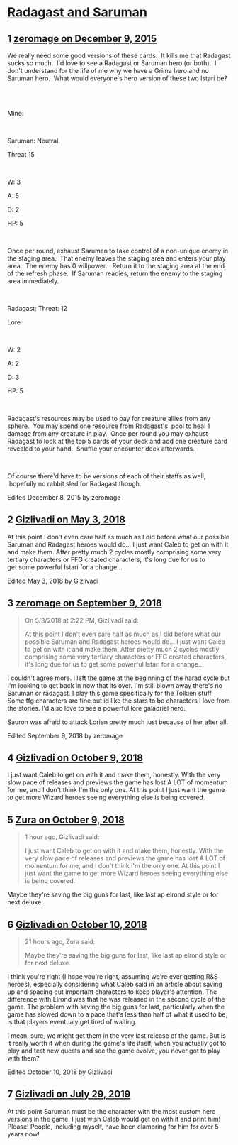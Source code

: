 # [Radagast and Saruman](https://community.fantasyflightgames.com/topic/195356-radagast-and-saruman/)

## 1 [zeromage on December 9, 2015](https://community.fantasyflightgames.com/topic/195356-radagast-and-saruman/?do=findComment&comment=1925311)

We really need some good versions of these cards.  It kills me that Radagast sucks so much.  I'd love to see a Radagast or Saruman hero (or both).  I don't understand for the life of me why we have a Grima hero and no Saruman hero.  What would everyone's hero version of these two Istari be?  

 

Mine:

 

Saruman: Neutral

Threat 15

 

W: 3

A: 5

D: 2

HP: 5

 

Once per round, exhaust Saruman to take control of a non-unique enemy in the staging area.  That enemy leaves the staging area and enters your play area.  The enemy has 0 willpower.   Return it to the staging area at the end of the refresh phase.  If Saruman readies, return the enemy to the staging area immediately.  

 

Radagast: Threat: 12

Lore

 

W: 2

A: 2

D: 3

HP: 5

 

Radagast's resources may be used to pay for creature allies from any sphere.  You may spend one resource from Radagast's  pool to heal 1 damage from any creature in play.  Once per round you may exhaust Radagast to look at the top 5 cards of your deck and add one creature card revealed to your hand.  Shuffle your encounter deck afterwards.  

 

Of course there'd have to be versions of each of their staffs as well,  hopefully no rabbit sled for Radagast though.

Edited December 8, 2015 by zeromage

## 2 [Gizlivadi on May 3, 2018](https://community.fantasyflightgames.com/topic/195356-radagast-and-saruman/?do=findComment&comment=3312554)

At this point I don't even care half as much as I did before what our possible Saruman and Radagast heroes would do... I just want Caleb to get on with it and make them. After pretty much 2 cycles mostly comprising some very tertiary characters or FFG created characters, it's long due for us to get some powerful Istari for a change...

Edited May 3, 2018 by Gizlivadi

## 3 [zeromage on September 9, 2018](https://community.fantasyflightgames.com/topic/195356-radagast-and-saruman/?do=findComment&comment=3464312)

> On 5/3/2018 at 2:22 PM, Gizlivadi said:
> 
> At this point I don't even care half as much as I did before what our possible Saruman and Radagast heroes would do... I just want Caleb to get on with it and make them. After pretty much 2 cycles mostly comprising some very tertiary characters or FFG created characters, it's long due for us to get some powerful Istari for a change...

I couldn't agree more. I left the game at the beginning of the harad cycle but I'm looking to get back in now that its over. I'm still blown away there's no Saruman or radagast. I play this game specifically for the Tolkien stuff. Some ffg characters are fine but id like the stars to be characters I love from the stories. I'd also love to see a powerful lore galadriel hero. 

Sauron was afraid to attack Lorien pretty much just because of her after all. 

Edited September 9, 2018 by zeromage

## 4 [Gizlivadi on October 9, 2018](https://community.fantasyflightgames.com/topic/195356-radagast-and-saruman/?do=findComment&comment=3497110)

I just want Caleb to get on with it and make them, honestly. With the very slow pace of releases and previews the game has lost A LOT of momentum for me, and I don't think I'm the only one. At this point I just want the game to get more Wizard heroes seeing everything else is being covered.

## 5 [Zura on October 9, 2018](https://community.fantasyflightgames.com/topic/195356-radagast-and-saruman/?do=findComment&comment=3497220)

> 1 hour ago, Gizlivadi said:
> 
> I just want Caleb to get on with it and make them, honestly. With the very slow pace of releases and previews the game has lost A LOT of momentum for me, and I don't think I'm the only one. At this point I just want the game to get more Wizard heroes seeing everything else is being covered.

Maybe they're saving the big guns for last, like last ap elrond style or for next deluxe.

## 6 [Gizlivadi on October 10, 2018](https://community.fantasyflightgames.com/topic/195356-radagast-and-saruman/?do=findComment&comment=3498422)

> 21 hours ago, Zura said:
> 
> Maybe they're saving the big guns for last, like last ap elrond style or for next deluxe.

I think you're right (I hope you're right, assuming we're ever getting R&S heroes), especially considering what Caleb said in an article about saving up and spacing out important characters to keep player's attention. The difference with Elrond was that he was released in the second cycle of the game. The problem with saving the big guns for last, particularly when the game has slowed down to a pace that's less than half of what it used to be, is that players eventualy get tired of waiting.

I mean, sure, we might get them in the very last release of the game. But is it really worth it when during the game's life itself, when you actually got to play and test new quests and see the game evolve, you never got to play with them?

Edited October 10, 2018 by Gizlivadi

## 7 [Gizlivadi on July 29, 2019](https://community.fantasyflightgames.com/topic/195356-radagast-and-saruman/?do=findComment&comment=3749613)

At this point Saruman must be the character with the most custom hero versions in the game. I just wish Caleb would get on with it and print him! Please! People, including myself, have been clamoring for him for over 5 years now!

